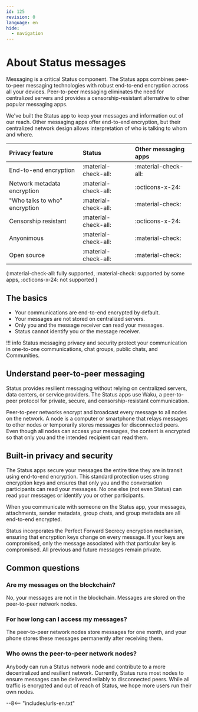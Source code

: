 ```yaml
---
id: 125
revision: 0
language: en
hide:
  - navigation
---
```


# About Status messages

Messaging is a critical Status component. The Status apps combines peer-to-peer messaging technologies with robust end-to-end encryption across all your devices. Peer-to-peer messaging eliminates the need for centralized servers and provides a censorship-resistant alternative to other popular messaging apps.

We've built the Status app to keep your messages and information out of our reach. Other messaging apps offer end-to-end encryption, but their centralized network design allows interpretation of who is talking to whom and where.

| Privacy feature               | Status               | Other messaging apps |
|:------------------------------|:---------------------|:---------------------|
| End-to-end encryption         | :material-check-all: | :material-check-all: |
| Network metadata encryption   | :material-check-all: | :octicons-x-24:      |
| "Who talks to who" encryption | :material-check-all: | :material-check:     |
| Censorship resistant          | :material-check-all: | :octicons-x-24:      |
| Anyonimous                    | :material-check-all: | :material-check:     |
| Open source                   | :material-check-all: | :material-check:     |

(:material-check-all: fully supported, :material-check: supported by some apps, :octicons-x-24: not supported )

## The basics

- Your communications are end-to-end encrypted by default.
- Your messages are not stored on centralized servers.
- Only you and the message receiver can read your messages.
- Status cannot identify you or the message receiver.

!!! info
    Status messaging privacy and security protect your communication in one-to-one communications, chat groups, public chats, and Communities.

## Understand peer-to-peer messaging

Status provides resilient messaging without relying on centralized servers, data centers, or service providers. The Status apps use Waku, a peer-to-peer protocol for private, secure, and censorship-resistant communication.

Peer-to-peer networks encrypt and broadcast every message to all nodes on the network. A node is a computer or smartphone that relays messages to other nodes or temporarily stores messages for disconnected peers. Even though all nodes can access your messages, the content is encrypted so that only you and the intended recipient can read them.

## Built-in privacy and security

The Status apps secure your messages the entire time they are in transit using end-to-end encryption. This standard protection uses strong encryption keys and ensures that only you and the conversation participants can read your messages. No one else (not even Status) can read your messages or identify you or other participants.

When you communicate with someone on the Status app, your messages, attachments, sender metadata, group chats, and group metadata are all end-to-end encrypted.

Status incorporates the Perfect Forward Secrecy encryption mechanism, ensuring that encryption keys change on every message. If your keys are compromised, only the message associated with that particular key is compromised. All previous and future messages remain private.

## Common questions

### Are my messages on the blockchain?

No, your messages are not in the blockchain. Messages are stored on the peer-to-peer network nodes.

### For how long can I access my messages?

The peer-to-peer network nodes store messages for one month, and your phone stores these messages permanently after receiving them.

### Who owns the peer-to-peer network nodes?

Anybody can run a Status network node and contribute to a more decentralized and resilient network. Currently, Status runs most nodes to ensure messages can be delivered reliably to disconnected peers. While all traffic is encrypted and out of reach of Status, we hope more users run their own nodes.

--8<-- "includes/urls-en.txt"